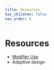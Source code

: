 ```yaml
---
title: Resources
has_children: false
nav_order: 8
---
```



# Resources

- [Modifier Use](https://chrisbanes.me/posts/always-provide-a-modifier/)
- Adaptive design

